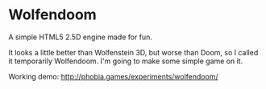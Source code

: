 Wolfendoom
==========

A simple HTML5 2.5D engine made for fun.

It looks a little better than Wolfenstein 3D, but worse than Doom, so I called it temporarily Wolfendoom. I'm going to make some simple game on it.

Working demo: http://phobia.games/experiments/wolfendoom/
